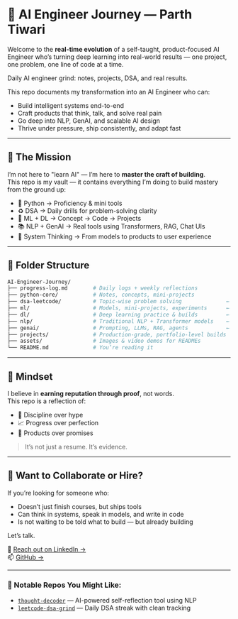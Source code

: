 
# 🧠 AI Engineer Journey — Parth Tiwari

Welcome to the **real-time evolution** of a self-taught, product-focused AI Engineer who’s turning deep learning into real-world results — one project, one problem, one line of code at a time.

Daily AI engineer grind: notes, projects, DSA, and real results.

This repo documents my transformation into an AI Engineer who can:
- Build intelligent systems end-to-end
- Craft products that think, talk, and solve real pain
- Go deep into NLP, GenAI, and scalable AI design
- Thrive under pressure, ship consistently, and adapt fast

---

## 👝 The Mission

I’m not here to "learn AI" — I’m here to **master the craft of building**.  
This repo is my vault — it contains everything I’m doing to build mastery from the ground up:

- 🐍 Python → Proficiency & mini tools
- ♻ DSA → Daily drills for problem-solving clarity
- 🤖 ML + DL → Concept → Code → Projects
- 📚 NLP + GenAI → Real tools using Transformers, RAG, Chat UIs
- 🧹 System Thinking → From models to products to user experience

---

## 📂 Folder Structure

```bash
AI-Engineer-Journey/
├── progress-log.md        # Daily logs + weekly reflections
├── python-core/           # Notes, concepts, mini-projects
├── dsa-leetcode/          # Topic-wise problem solving              ← coming soon
├── ml/                    # Models, mini-projects, experiments      ← coming soon
├── dl/                    # Deep learning practice & builds         ← coming soon
├── nlp/                   # Traditional NLP + Transformer models    ← coming soon
├── genai/                 # Prompting, LLMs, RAG, agents            ← coming soon
├── projects/              # Production-grade, portfolio-level builds    ← will expand later
├── assets/                # Images & video demos for READMEs            ← will expand later
└── README.md              # You’re reading it
```

---

## 🧠 Mindset

I believe in **earning reputation through proof**, not words.  
This repo is a reflection of:
- 🥇 Discipline over hype  
- 📈 Progress over perfection  
- 🧱 Products over promises  

> It’s not just a resume. It’s evidence.

---

## 💼 Want to Collaborate or Hire?

If you’re looking for someone who:
- Doesn’t just finish courses, but ships tools
- Can think in systems, speak in models, and write in code
- Is not waiting to be told what to build — but already building

Let’s talk.

📩 [Reach out on LinkedIn →](https://www.linkedin.com/in/parth-tiwari)  
📫 [GitHub →](https://github.com/ParthTiwari00)

---

### 🔗 Notable Repos You Might Like:
- [`thought-decoder`](https://github.com/ParthTiwari00/thought-decoder) — AI-powered self-reflection tool using NLP
- [`leetcode-dsa-grind`](https://github.com/ParthTiwari00/leetcode-dsa-grind) — Daily DSA streak with clean tracking
